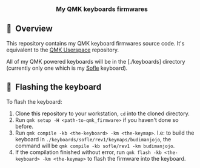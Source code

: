 <div align="center">

### My QMK keyboards firmwares

</div>

## :book:&nbsp; Overview

This repository contains my QMK keyboard firmwares source code.
It's equivalent to the [QMK Userspace](https://github.com/qmk_userspace) repository.

All of my QMK powered keyboards will be in the [./keyboards] directory (currently only one which is my [Sofle](https://github.com/josefadamcik/SofleKeyboard) keyboard).

## :wrench:&nbsp; Flashing the keyboard

To flash the keyboard:

1. Clone this repository to your workstation, `cd` into the cloned directory.
2. Run `qmk setup -H <path-to-qmk_firmware>` if you haven't done so before. 
3. Run `qmk compile -kb <the-keyboard> -km <the-keymap>`. I.e: to build the keyboard in `./keyboards/sofle/rev1/keymaps/budimanjojo`, the command will be `qmk compile -kb sofle/rev1 -km budimanjojo`.
4. If the compilation finished without error, run `qmk flash -kb <the-keyboard> -km <the-keymap>` to flash the firmware into the keyboard.
